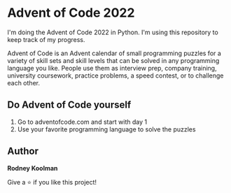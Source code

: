 # Advent of Code 2022

I'm doing the Advent of Code 2022 in Python. I'm using this repository to keep track of my progress.

Advent of Code is an Advent calendar of small programming puzzles for a variety of skill sets and skill levels that can be solved in any programming language you like. People use them as interview prep, company training, university coursework, practice problems, a speed contest, or to challenge each other.

## Do Advent of Code yourself

1. Go to adventofcode.com and start with day 1
2. Use your favorite programming language to solve the puzzles

## Author

**Rodney Koolman**

Give a ⭐️ if you like this project!
